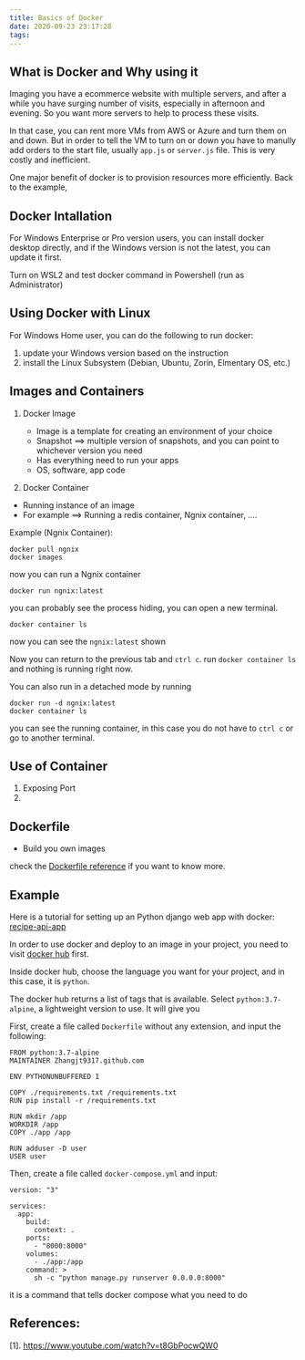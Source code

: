```yaml
---
title: Basics of Docker
date: 2020-09-23 23:17:28
tags:
---
```


## What is Docker and Why using it

Imaging you have a ecommerce website with multiple servers, and after a while you have surging number of visits, especially in afternoon and evening. So you want more servers to help to process these visits.

In that case, you can rent more VMs from AWS or Azure and turn them on and down. But in order to tell the VM to turn on or down you have to manully add orders to the start file, usually `app.js` or `server.js` file. This is very costly and inefficient. 

One major benefit of docker is to provision resources more efficiently. Back to the example,  


## Docker Intallation

For Windows Enterprise or Pro version users, you can install docker desktop directly, and if the Windows version is not the latest, you can update it first. 

Turn on WSL2 and test docker command in Powershell (run as Administrator)


## Using Docker with Linux

For Windows Home user, you can do the following to run docker:

1. update your Windows version based on the instruction
2. install the Linux Subsystem (Debian, Ubuntu, Zorin, Elmentary OS, etc.)


## Images and Containers

1. Docker Image 
   * Image is a template for creating an environment of your choice 
   * Snapshot ==> multiple version of snapshots, and you can point to whichever version you need 
   * Has everything need to run your apps
   * OS, software, app code 

2. Docker Container
  * Running instance of an image 
  * For example ==> Running a redis container, Ngnix container, ....

Example (Ngnix Container):

```
docker pull ngnix 
docker images 
```

now you can run a Ngnix container

```
docker run ngnix:latest
```

you can probably see the process hiding, you can open a new terminal. 

```
docker container ls
```

now you can see the `ngnix:latest` shown

Now you can return to the previous tab and `ctrl c`. run `docker container ls` and nothing is running right now. 

You can also run in a detached mode by running 

```
docker run -d ngnix:latest
docker container ls
```
you can see the running container, in this case you do not have to `ctrl c` or go to another terminal.


## Use of Container

1. Exposing Port 
2. 


## Dockerfile 

* Build you own images 


check the [Dockerfile reference](https://docs.docker.com/engine/reference/builder/) if you want to know more.

## Example

Here is a tutorial for setting up an Python django web app with docker: [recipe-api-app](https://github.com/Zhangjt9317/recipe-app-api)

In order to use docker and deploy to an image in your project, you need to visit [docker hub](https://hub.docker.com/) first.

Inside docker hub, choose the language you want for your project, and in this case, it is `python`.

The docker hub returns a list of tags that is available. Select `python:3.7-alpine`, a lightweight version to use. It will give you 

First, create a file called `Dockerfile` without any extension, and input the following:

```
FROM python:3.7-alpine
MAINTAINER Zhangjt9317.github.com

ENV PYTHONUNBUFFERED 1

COPY ./requirements.txt /requirements.txt
RUN pip install -r /requirements.txt

RUN mkdir /app
WORKDIR /app
COPY ./app /app

RUN adduser -D user
USER user
```

Then, create a file called `docker-compose.yml` and input:

```
version: "3"

services:
  app:
    build:
      context: .
    ports:
      - "8000:8000"
    volumes: 
      - ./app:/app
    command: >
      sh -c "python manage.py runserver 0.0.0.0:8000"
```

it is a command that tells docker compose what you need to do 



## References:

[1]. https://www.youtube.com/watch?v=t8GbPocwQW0